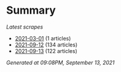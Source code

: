 # Summary
*Latest scrapes*
* [2021-03-01](https://github.com/nuuuwan/news_lk/blob/data/news_lk.2021-03-01.json) (1 articles)
* [2021-09-12](https://github.com/nuuuwan/news_lk/blob/data/news_lk.2021-09-12.json) (134 articles)
* [2021-09-13](https://github.com/nuuuwan/news_lk/blob/data/news_lk.2021-09-13.json) (122 articles)

*Generated at 09:08PM, September 13, 2021*